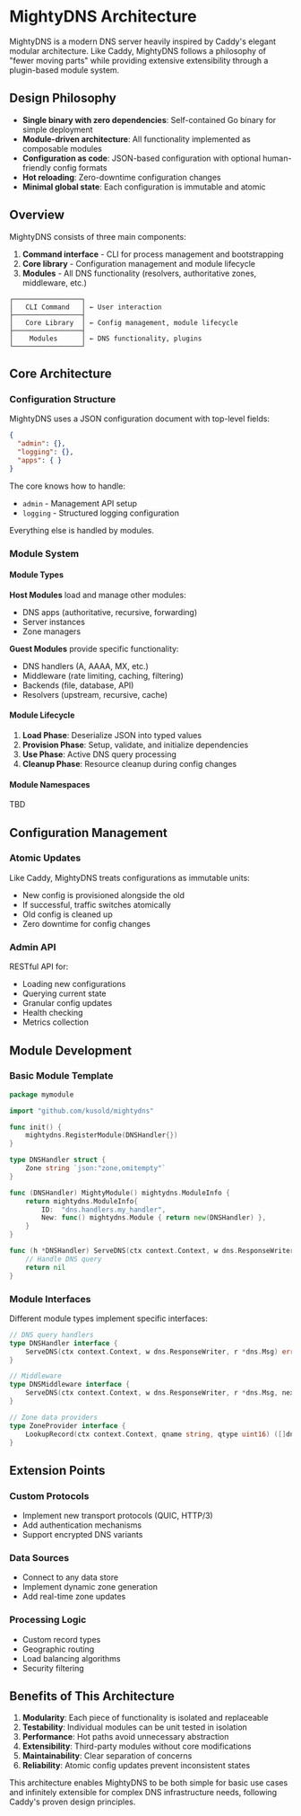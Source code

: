 # MightyDNS Architecture

MightyDNS is a modern DNS server heavily inspired by Caddy's elegant modular architecture. Like Caddy, MightyDNS follows a philosophy of "fewer moving parts" while providing extensive extensibility through a plugin-based module system.

## Design Philosophy

- **Single binary with zero dependencies**: Self-contained Go binary for simple deployment
- **Module-driven architecture**: All functionality implemented as composable modules
- **Configuration as code**: JSON-based configuration with optional human-friendly config formats
- **Hot reloading**: Zero-downtime configuration changes
- **Minimal global state**: Each configuration is immutable and atomic

## Overview

MightyDNS consists of three main components:

1. **Command interface** - CLI for process management and bootstrapping
2. **Core library** - Configuration management and module lifecycle
3. **Modules** - All DNS functionality (resolvers, authoritative zones, middleware, etc.)

```
┌─────────────────┐
│   CLI Command   │ ← User interaction
├─────────────────┤
│   Core Library  │ ← Config management, module lifecycle
├─────────────────┤
│    Modules      │ ← DNS functionality, plugins
└─────────────────┘
```

## Core Architecture

### Configuration Structure

MightyDNS uses a JSON configuration document with top-level fields:

```json
{
  "admin": {},
  "logging": {},
  "apps": { }
}
```

The core knows how to handle:
- `admin` - Management API setup
- `logging` - Structured logging configuration

Everything else is handled by modules.

### Module System

#### Module Types

**Host Modules** load and manage other modules:
- DNS apps (authoritative, recursive, forwarding)
- Server instances
- Zone managers

**Guest Modules** provide specific functionality:
- DNS handlers (A, AAAA, MX, etc.)
- Middleware (rate limiting, caching, filtering)
- Backends (file, database, API)
- Resolvers (upstream, recursive, cache)

#### Module Lifecycle

1. **Load Phase**: Deserialize JSON into typed values
2. **Provision Phase**: Setup, validate, and initialize dependencies
3. **Use Phase**: Active DNS query processing
4. **Cleanup Phase**: Resource cleanup during config changes

#### Module Namespaces

TBD

## Configuration Management

### Atomic Updates

Like Caddy, MightyDNS treats configurations as immutable units:
- New config is provisioned alongside the old
- If successful, traffic switches atomically
- Old config is cleaned up
- Zero downtime for config changes

### Admin API

RESTful API for:
- Loading new configurations
- Querying current state
- Granular config updates
- Health checking
- Metrics collection

## Module Development

### Basic Module Template

```go
package mymodule

import "github.com/kusold/mightydns"

func init() {
    mightydns.RegisterModule(DNSHandler{})
}

type DNSHandler struct {
    Zone string `json:"zone,omitempty"`
}

func (DNSHandler) MightyModule() mightydns.ModuleInfo {
    return mightydns.ModuleInfo{
        ID:  "dns.handlers.my_handler",
        New: func() mightydns.Module { return new(DNSHandler) },
    }
}

func (h *DNSHandler) ServeDNS(ctx context.Context, w dns.ResponseWriter, r *dns.Msg) error {
    // Handle DNS query
    return nil
}
```

### Module Interfaces

Different module types implement specific interfaces:

```go
// DNS query handlers
type DNSHandler interface {
    ServeDNS(ctx context.Context, w dns.ResponseWriter, r *dns.Msg) error
}

// Middleware
type DNSMiddleware interface {
    ServeDNS(ctx context.Context, w dns.ResponseWriter, r *dns.Msg, next DNSHandler) error
}

// Zone data providers
type ZoneProvider interface {
    LookupRecord(ctx context.Context, qname string, qtype uint16) ([]dns.RR, error)
}
```

## Extension Points

### Custom Protocols
- Implement new transport protocols (QUIC, HTTP/3)
- Add authentication mechanisms
- Support encrypted DNS variants

### Data Sources
- Connect to any data store
- Implement dynamic zone generation
- Add real-time zone updates

### Processing Logic
- Custom record types
- Geographic routing
- Load balancing algorithms
- Security filtering

## Benefits of This Architecture

1. **Modularity**: Each piece of functionality is isolated and replaceable
2. **Testability**: Individual modules can be unit tested in isolation
3. **Performance**: Hot paths avoid unnecessary abstraction
4. **Extensibility**: Third-party modules without core modifications
5. **Maintainability**: Clear separation of concerns
6. **Reliability**: Atomic config updates prevent inconsistent states

This architecture enables MightyDNS to be both simple for basic use cases and infinitely extensible for complex DNS infrastructure needs, following Caddy's proven design principles.
